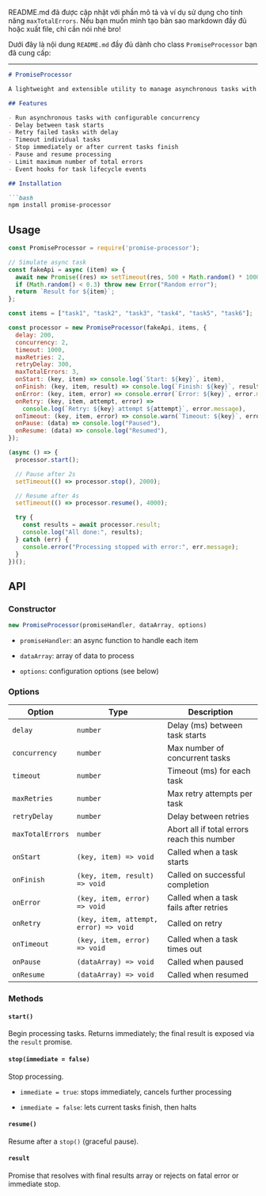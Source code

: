 README.md đã được cập nhật với phần mô tả và ví dụ sử dụng cho tính năng `maxTotalErrors`. Nếu bạn muốn mình tạo bản sao markdown đầy đủ hoặc xuất file, chỉ cần nói nhé bro!

Dưới đây là nội dung `README.md` đầy đủ dành cho class `PromiseProcessor` bạn đã cung cấp:

---

````markdown
# PromiseProcessor

A lightweight and extensible utility to manage asynchronous tasks with advanced control over concurrency, delays, timeouts, retries, and graceful shutdown.

## Features

- Run asynchronous tasks with configurable concurrency
- Delay between task starts
- Retry failed tasks with delay
- Timeout individual tasks
- Stop immediately or after current tasks finish
- Pause and resume processing
- Limit maximum number of total errors
- Event hooks for task lifecycle events

## Installation

```bash
npm install promise-processor
````

## Usage

```js
const PromiseProcessor = require('promise-processor');

// Simulate async task
const fakeApi = async (item) => {
  await new Promise((res) => setTimeout(res, 500 + Math.random() * 1000));
  if (Math.random() < 0.3) throw new Error("Random error");
  return `Result for ${item}`;
};

const items = ["task1", "task2", "task3", "task4", "task5", "task6"];

const processor = new PromiseProcessor(fakeApi, items, {
  delay: 200,
  concurrency: 2,
  timeout: 1000,
  maxRetries: 2,
  retryDelay: 300,
  maxTotalErrors: 3,
  onStart: (key, item) => console.log(`Start: ${key}`, item),
  onFinish: (key, item, result) => console.log(`Finish: ${key}`, result),
  onError: (key, item, error) => console.error(`Error: ${key}`, error.message),
  onRetry: (key, item, attempt, error) =>
    console.log(`Retry: ${key} attempt ${attempt}`, error.message),
  onTimeout: (key, item, error) => console.warn(`Timeout: ${key}`, error.message),
  onPause: (data) => console.log("Paused"),
  onResume: (data) => console.log("Resumed"),
});

(async () => {
  processor.start();

  // Pause after 2s
  setTimeout(() => processor.stop(), 2000);

  // Resume after 4s
  setTimeout(() => processor.resume(), 4000);

  try {
    const results = await processor.result;
    console.log("All done:", results);
  } catch (err) {
    console.error("Processing stopped with error:", err.message);
  }
})();
```

## API

### Constructor

```js
new PromiseProcessor(promiseHandler, dataArray, options)
```

-   `promiseHandler`: an async function to handle each item

-   `dataArray`: array of data to process

-   `options`: configuration options (see below)


### Options

| Option | Type | Description |
| --- | --- | --- |
| `delay` | `number` | Delay (ms) between task starts |
| `concurrency` | `number` | Max number of concurrent tasks |
| `timeout` | `number` | Timeout (ms) for each task |
| `maxRetries` | `number` |Max retry attempts per task|
| `retryDelay` | `number` | Delay between retries |
| `maxTotalErrors` | `number` | Abort all if total errors reach this number |
| `onStart` | `(key, item) => void` | Called when a task starts |
| `onFinish` | `(key, item, result) => void` | Called on successful completion |
| `onError` | `(key, item, error) => void` | Called when a task fails after retries |
| `onRetry` | `(key, item, attempt, error) => void` | Called on retry |
| `onTimeout` | `(key, item, error) => void` | Called when a task times out |
| `onPause` | `(dataArray) => void` | Called when paused |
| `onResume` | `(dataArray) => void` | Called when resumed |

### Methods

#### `start()`

Begin processing tasks. Returns immediately; the final result is exposed via the `result` promise.

#### `stop(immediate = false)`

Stop processing.

-   `immediate = true`: stops immediately, cancels further processing

-   `immediate = false`: lets current tasks finish, then halts


#### `resume()`

Resume after a `stop()` (graceful pause).

#### `result`

Promise that resolves with final results array or rejects on fatal error or immediate stop.
